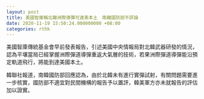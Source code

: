 ```yaml
---
layout: post
title: 美國智庫稱北韓洲際導彈可達美本土　南韓國防部不評論
date: 2020-11-19 15:50:24.000000000 +08:00
categories: rthk
---
```


美國智庫傳統基金會早前發表報告，引述美國中央情報局對北韓武器研發的情況，認為平壤當局已經掌握洲際彈道導彈重返大氣層的技術，若果洲際彈道導彈能沿預定軌道飛行，將能到達美國本土。

韓聯社報道，南韓國防部回應認為，由於北韓未有進行實彈試射，有關問題需要進一步核實，國防部不適宜對民間機構的報告予以置評，韓美軍方亦未就報告的評估加以證實。
